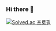 ### Hi there 👋
[![Solved.ac
프로필](http://mazassumnida.wtf/api/generate_badge?boj=cdw2241)](https://solved.ac/cdw2241)
<!--
**Dowonida/dowonida** is a ✨ _special_ ✨ repository because its `README.md` (this file) appears on your GitHub profile.

Here are some ideas to get you started:

- 🔭 I’m currently working on ...
- 🌱 I’m currently learning ...
- 👯 I’m looking to collaborate on ...
- 🤔 I’m looking for help with ...
- 💬 Ask me about ...
- 📫 How to reach me: ...
- 😄 Pronouns: ...
- ⚡ Fun fact: ...
-->
